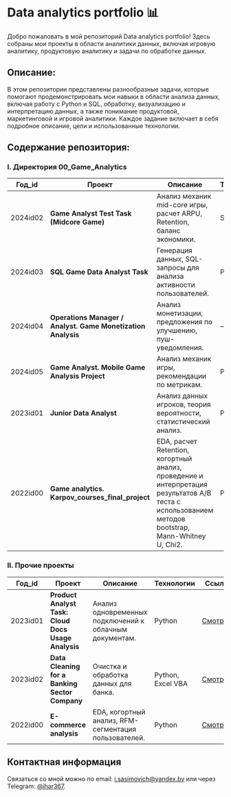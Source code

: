 # Data analytics portfolio 📊

Добро пожаловать в мой репозиторий Data analytics portfolio!
Здесь собраны мои проекты в области аналитики данных, включая игровую аналитику, продуктовую аналитику и задачи по обработке данных.

## Описание:
В этом репозитории представлены разнообразные задачи, которые помогают продемонстрировать мои навыки в области анализа данных, включая работу с Python и SQL, обработку, визуализацию и интерпретацию данных, а также понимание продуктовой, маркетинговой и игровой аналитики. Каждое задание включает в себя подробное описание, цели и использованные технологии.


## Содержание репозитория:

### I. Директория 00_Game_Analytics

| Год_id  | Проект                                   | Описание                                                        | Технологии                        | Ссылка     |
|---------|------------------------------------------|-----------------------------------------------------------------|-----------------------------------|------------|
| 2024id02  | **Game Analyst Test Task (Midcore Game)** | Анализ механик mid-core игры, расчет ARPU, Retention, баланс экономики. | SQL | [Смотреть](https://github.com/i-sasimovich/data_analytics_portfolio/tree/main/00_game_analytics/2024id02_game_analyst_test_task____midcore_game_analysis) |
| 2024id03  | **SQL Game Data Analyst Task**           | Генерация данных, SQL-запросы для анализа активности пользователей. | Python, SQL           | [Смотреть](https://github.com/i-sasimovich/data_analytics_portfolio/tree/main/00_game_analytics/2024id03_sql_game_data_analyst_task) |
| 2024id04  | **Operations Manager / Analyst. Game Monetization Analysis**     | Анализ монетизации, предложения по улучшению, пуш-уведомления.    | —                        | [Смотреть](https://github.com/i-sasimovich/data_analytics_portfolio/tree/main/00_game_analytics/2024id04_operations_manager____game_monetization_analysis) |
| 2024id05  | **Game Analyst. Mobile Game Analysis Project**              | Анализ механик игры, рекомендации по метрикам.              | Python, SQL          | [Смотреть](https://github.com/i-sasimovich/data_analytics_portfolio/tree/main/00_game_analytics/2024id05_game_analyst____mobile_game_analysis_project) |
| 2023id01  | **Junior Data Analyst**                  | Анализ данных игроков, теория вероятности, статистический анализ. | Python     | [Смотреть](https://github.com/i-sasimovich/data_analytics_portfolio/tree/main/00_game_analytics/2023id01_junior_data_analyst_test_task) |
| 2022id00  | **Game analytics. Karpov_courses_final_project**|  EDA, расчет Retention, когортный анализ, проведение и интерпретация результатов A/B теста с использованием методов bootstrap, Mann-Whitney U, Chi2. | Python     | [Смотреть](https://github.com/i-sasimovich/data_analytics_portfolio/tree/main/00_game_analytics/2022id00_game_analytics___karpov_courses_final_project) |



### II. Прочие проекты

| Год_id  | Проект                                 | Описание                                             | Технологии                   | Ссылка     |
|---------|----------------------------------------|-----------------------------------------------------|------------------------------|------------|
| 2023id01 | **Product Analyst Task: Cloud Docs Usage Analysis** | Анализ одновременных подключений к облачным документам. | Python | [Смотреть](https://github.com/i-sasimovich/data_analytics_portfolio/tree/main/2023id01_product_analyst_task____cloud_docs_analysis) |
| 2023id02  | **Data Cleaning for a Banking Sector Company** | Очистка и обработка данных для банка. | Python, Excel VBA | [Смотреть](https://github.com/i-sasimovich/data_analytics_portfolio/tree/main/2023id02_data_cleaning_for_a_banking_sector_company) |
| 2022id00  | **E-commerce analysis** | EDA, когортный анализ, RFM-сегментация пользователей. | Python | [Смотреть](https://github.com/i-sasimovich/data_analytics_portfolio/tree/main/2022id00_e_commerce_analysis____karpov_courses_project) |



## Контактная информация
Связаться со мной можно по email: i.sasimovich@yandex.by или через Telegram: [@ihar367](http://t.me/ihar367).
